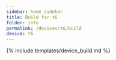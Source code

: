 ```yaml
---
sidebar: home_sidebar
title: Build for t6
folder: info
permalink: /devices/t6/build
device: t6
---
```

{% include templates/device_build.md %}
